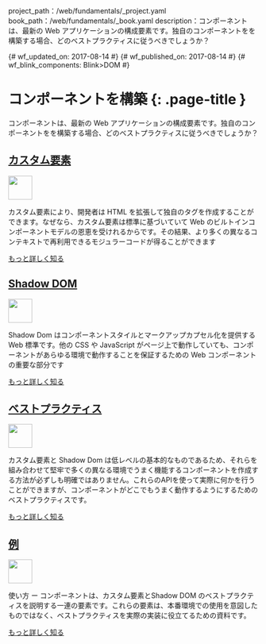 project_path：/web/fundamentals/_project.yaml 
book_path：/web/fundamentals/_book.yaml 
description：コンポーネントは、最新の Web アプリケーションの構成要素です。独自のコンポーネントをを構築する場合、どのベストプラクティスに従うべきでしょうか？

{# wf_updated_on: 2017-08-14 #}
{# wf_published_on: 2017-08-14 #}
{# wf_blink_components: Blink>DOM #}

<style>
nav.devsite-page-nav, .devsite-rating-container {display:none;}
</style>

# コンポーネントを構築 {: .page-title }

コンポーネントは、最新の Web アプリケーションの構成要素です。独自のコンポーネントをを構築する場合、どのベストプラクティスに従うべきでしょうか？

<div class="attempt-left">
  <h2><a href="./customelements">カスタム要素</a></h2>
  <a href="./customelements">
    <img width="48" src="/web/images/md-icons/ic_code_black_24px.svg" class="attempt-right">
  </a>
  <p>カスタム要素により、開発者は HTML を拡張して独自のタグを作成することができます。なぜなら、カスタム要素は標準に基づいていて Web のビルトインコンポーネントモデルの恩恵を受けれるからです。その結果、より多くの異なるコンテキストで再利用できるモジュラーコードが得ることができます

</p>
  <a href="./customelements" class="button button-primary">もっと詳しく知る</a>
</div>

<div class="attempt-right">
  <h2><a href="./shadowdom">Shadow DOM</a></h2>
  <a href="./shadowdom">
    <img width="48" src="/web/images/md-icons/ic_border_style_black_24px.svg" class="attempt-right">
  </a>
  <p>Shadow Dom はコンポーネントスタイルとマークアップカプセル化を提供する Web 標準です。他の CSS や JavaScript がページ上で動作していても、コンポーネントがあらゆる環境で動作することを保証するための Web コンポーネントの重要な部分です</p>
  <a href="./shadowdom" class="button button-primary">もっと詳しく知る</a>
</div>

<div style="clear:both;"></div>

<div class="attempt-left">
  <h2><a href="./best-practices">ベストプラクティス</a></h2>
  <a href="./best-practices">
    <img width="48" src="/web/images/md-icons/ic_done_black_24px.svg" class="attempt-right">
  </a>
  <p>カスタム要素と Shadow Dom は低レベルの基本的なものであるため、それらを組み合わせて堅牢で多くの異なる環境でうまく機能するコンポーネントを作成する方法が必ずしも明確ではありません。これらのAPIを使って実際に何かを行うことができますが、コンポーネントがどこでもうまく動作するようにするためのベストプラクティスです。</p>
  <a href="./best-practices" class="button button-primary">もっと詳しく知る</a>
</div>

<div class="attempt-right">
  <h2><a href="./examples/">例</a></h2>
  <a href="./examples/">
    <img width="48" src="/web/images/md-icons/ic_explore_black_24px.svg" class="attempt-right">
  </a>
  <p>使い方 ー コンポーネントは、カスタム要素とShadow DOM のベストプラクティスを説明する一連の要素です。これらの要素は、本番環境での使用を意図したものではなく、ベストプラクティスを実際の実装に役立てるための資料です。</p>
  <a href="./examples/" class="button button-primary">もっと詳しく知る</a>
</div>

<div style="clear:both;"></div>
